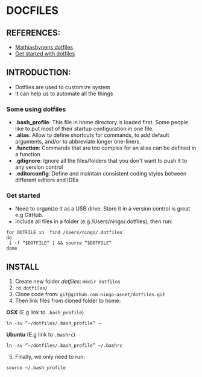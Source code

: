 # DOCFILES
## REFERENCES: 
* [Mathiasbynens dotfiles](https://github.com/mathiasbynens/dotfiles)
* [Get started with dotfiles](https://medium.com/@webprolific/getting-started-with-dotfiles-43c3602fd789#.lngfeji1z)

## INTRODUCTION:
   * Dotfiles are used to customize system
   * It can help us to automate all the things

### Some using dotfiles
   * **.bash_profile**: This file in home directory is loaded first. Some people like to put most of their startup configuration in one file.
   * **.alias**: Allow to define shortcuts for commands, to add default arguments, and/or to abbreviate longer one-liners.
   * **.function**: Commands that are too complex for an alias can be defined in a function
   * **.gitignore**: Ignore all the files/folders that you don't want to push it to any version control
   * **.editorconfig**: Define and maintain consistent coding styles between different editors and IDEs 

### Get started
   * Need to organize it as a USB drive. Store it in a version control is great e.g GitHub.
   * Include all files in a folder (e.g /Users/ningo/.dotfiles), then run:

   ```
   for DOTFILE in `find /Users/ningo/.dotfiles`
   do
    [ -f “$DOTFILE” ] && source “$DOTFILE”
   done
   ```

## INSTALL
1. Create new folder *dotfiles*: `mkdir dotfiles`
2. `cd dotfiles/`
3. Clone code from: `git@github.com:ningo-asnet/dotfiles.git`
4. Then link files from cloned folder to home: 

  **OSX**
  (E.g link to `.bash_profile`)
  ```
  ln -sv “~/dotfiles/.bash_profile” ~
  ```

  **Ubuntu**
  (E.g link to `.bashrc`)
  ```
  ln -sv “~/dotfiles/.bash_profile” ~/.bashrc
  ```

5. Finally, we only need to run:
```
source ~/.bash_profile
```
